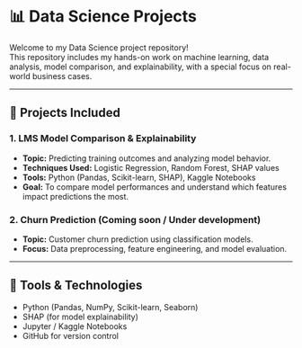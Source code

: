 # 📊 Data Science Projects

Welcome to my Data Science project repository!  
This repository includes my hands-on work on machine learning, data analysis, model comparison, and explainability, with a special focus on real-world business cases.

---

## 📁 Projects Included

### 1. LMS Model Comparison & Explainability
- **Topic:** Predicting training outcomes and analyzing model behavior.
- **Techniques Used:** Logistic Regression, Random Forest, SHAP values
- **Tools:** Python (Pandas, Scikit-learn, SHAP), Kaggle Notebooks
- **Goal:** To compare model performances and understand which features impact predictions the most.

### 2. Churn Prediction (Coming soon / Under development)
- **Topic:** Customer churn prediction using classification models.
- **Focus:** Data preprocessing, feature engineering, and model evaluation.

---

## 🔧 Tools & Technologies
- Python (Pandas, NumPy, Scikit-learn, Seaborn)
- SHAP (for model explainability)
- Jupyter / Kaggle Notebooks
- GitHub for version control